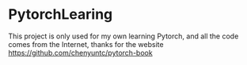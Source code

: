 # PytorchLearing

This project is only used for my own learning Pytorch, and all the code comes from the Internet, thanks for the website https://github.com/chenyuntc/pytorch-book